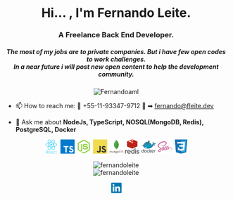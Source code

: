 <h1 align="center">
    Hi...
    , I'm Fernando Leite.
</h1>
<h3 align="center">
    A Freelance Back End Developer.
</h3>
<h5 align="center">
    The most of my jobs are to private companies. But i have few open codes to
    work challenges. <br />In a near future i will post new open content to help
    the development community.
</h5>
<p align="center">
    <img
            src="https://komarev.com/ghpvc/?username=Fernandoaml&color=yellowgreen"
            alt="Fernandoaml"
    />
   
   - 📫 How to reach me:  📱 +55-11-93347-9712 📧 ➡ fernando@fleite.dev
   
   - 💬 Ask me about **NodeJs, TypeScript, NOSQL(MongoDB, Redis), PostgreSQL, Docker**

<p align="center">
    <img
            src="https://raw.githubusercontent.com/devicons/devicon/2809b567852a4648062a2d3e7c1c531367458c0b/icons/react/react-original-wordmark.svg"
            alt="react"
            width="33"
            height="33"
    />
    <img
            src="https://raw.githubusercontent.com/devicons/devicon/2809b567852a4648062a2d3e7c1c531367458c0b/icons/typescript/typescript-original.svg"
            alt="typescript"
            width="33"
            height="33"
    />
    <img
            src="https://raw.githubusercontent.com/devicons/devicon/2809b567852a4648062a2d3e7c1c531367458c0b/icons/nodejs/nodejs-original.svg"
            alt="nodejs"
            width="33"
            height="33"
    />
    <img
            src="https://raw.githubusercontent.com/devicons/devicon/2809b567852a4648062a2d3e7c1c531367458c0b/icons/javascript/javascript-original.svg"
            alt="javascript"
            width="33"
            height="33"
    />
    <img
            src="https://raw.githubusercontent.com/devicons/devicon/2809b567852a4648062a2d3e7c1c531367458c0b/icons/mongodb/mongodb-original-wordmark.svg"
            alt="mongodb"
            width="33"
            height="33"
    />
    <img
            src="https://raw.githubusercontent.com/devicons/devicon/2809b567852a4648062a2d3e7c1c531367458c0b/icons/redis/redis-original-wordmark.svg"
            alt="redis"
            width="33"
            height="33"
    />
    <img
            src="https://raw.githubusercontent.com/devicons/devicon/2809b567852a4648062a2d3e7c1c531367458c0b/icons/docker/docker-original-wordmark.svg"
            alt="docker"
            width="33"
            height="33"
    />
    <img
            src="https://raw.githubusercontent.com/devicons/devicon/2809b567852a4648062a2d3e7c1c531367458c0b/icons/sass/sass-original.svg"
            alt="sass"
            width="33"
            height="33"
    />
    <img
            src="https://raw.githubusercontent.com/devicons/devicon/2809b567852a4648062a2d3e7c1c531367458c0b/icons/css3/css3-original.svg"
            alt="css"
            width="33"
            height="33"
    />
</p>
<p align="center">
    <img
            src="https://github-readme-stats.vercel.app/api?username=Fernandoaml&show_icons=true&count_private=true&theme=outrun&locale=en&hide_border=false"
            alt="fernandoleite"
    />
    <br/>
    <img
            src="https://github-readme-stats.vercel.app/api/top-langs/?username=Fernandoaml&layout=compact&theme=outrun"
            alt="fernandoleite"
    />
</p>

<p align="center">
    <a href="https://linkedin.com/in/fernandoaml" target="blank"
    ><img
            align="center"
            src="https://raw.githubusercontent.com/devicons/devicon/2809b567852a4648062a2d3e7c1c531367458c0b/icons/linkedin/linkedin-original.svg"
            alt="fernandoaml"
            height="25"
            width="25"
    /></a>
</p>
